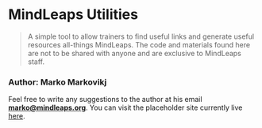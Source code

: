 # MindLeaps Utilities

> A simple tool to allow trainers to find useful links and generate useful resources all-things MindLeaps. The code and materials found here are not to be shared with anyone and are exclusive to MindLeaps staff.

### Author: Marko Markovikj

Feel free to write any suggestions to the author at his email **marko@mindleaps.org**. You can visit the placeholder site currently live [here](https://kralmarko123.github.io/mindleaps-utilities/).
